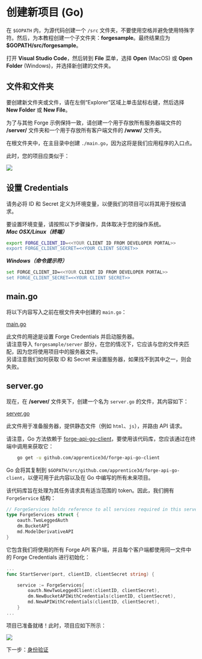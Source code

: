 # 创建新项目 (Go)

在 `$GOPATH` 内，为源代码创建一个 `/src` 文件夹，不要使用空格并避免使用特殊字符。然后，为本教程创建一个子文件夹：**forgesample**。最终结果应为 **$GOPATH/src/forgesample**。

打开 **Visual Studio Code**，然后转到 **File** 菜单，选择 **Open** (MacOS) 或 **Open Folder** (Windows)，并选择新创建的文件夹。 


## 文件和文件夹

要创建新文件夹或文件，请在左侧“Explorer”区域上单击鼠标右键，然后选择 **New Folder** 或 **New File**。

为了与其他 Forge 示例保持一致，请创建一个用于存放所有服务器端文件的 **/server/** 文件夹和一个用于存放所有客户端文件的 **/www/** 文件夹。

在根文件夹中，在主目录中创建 `./main.go`，因为这将是我们应用程序的入口点。
	
此时，您的项目应类似于：

![](_media/go/vs_code_explorer.png) 


## 设置 Credentials

请务必将 ID 和 Secret 定义为环境变量，以便我们的项目可以将其用于授权请求。

要设置环境变量，请按照以下步骤操作，具体取决于您的操作系统。    
***Mac OSX/Linux（终端）***

```bash
export FORGE_CLIENT_ID=<<YOUR CLIENT ID FROM DEVELOPER PORTAL>>
export FORGE_CLIENT_SECRET=<<YOUR CLIENT SECRET>>
```    

***Windows（命令提示符）***

```bash
set FORGE_CLIENT_ID=<<YOUR CLIENT ID FROM DEVELOPER PORTAL>>
set FORGE_CLIENT_SECRET=<<YOUR CLIENT SECRET>>
```

## main.go

将以下内容写入之前在根文件夹中创建的 `main.go`：

[main.go](_snippets/viewmodels/go/main.go ':include :type=code go')

此文件的用途是设置 Forge Credentials 并启动服务器。    
请注意导入 `forgesample/server` 部分，在您的情况下，它应该与您的文件夹匹配，因为您将使用项目中的服务器文件。  
另请注意我们如何获取 ID 和 Secret 来设置服务器，如果找不到其中之一，则会失败。

## server.go

现在，在 **/server/** 文件夹下，创建一个名为 `server.go` 的文件，其内容如下：

[server.go](_snippets/viewmodels/go/server.go ':include :type=code go')

此文件用于准备服务器，提供静态文件（例如 `html`、`js`），并路由 API 请求。

请注意，Go 方法依赖于 [forge-api-go-client](https://github.com/apprentice3d/forge-api-go-client)，要使用该代码库，您应该通过在终端中调用来获取它：

```bash
	go get -u github.com/apprentice3d/forge-api-go-client
```

Go 会将其复制到 `$GOPATH/src/github.com/apprentice3d/forge-api-go-client`，以便可用于此内容以及在 Go 中编写的所有未来项目。

该代码库旨在处理为其任务请求具有适当范围的 token。因此，我们拥有 `ForgeService` 结构：

```go
// ForgeServices holds reference to all services required in this server
type ForgeServices struct {
	oauth.TwoLeggedAuth
	dm.BucketAPI
	md.ModelDerivativeAPI
}

```
它包含我们将使用的所有 Forge API 客户端，并且每个客户端都使用同一文件中的 Forge Credentials 进行初始化：

```go
...
func StartServer(port, clientID, clientSecret string) {

	service := ForgeServices{
		oauth.NewTwoLeggedClient(clientID, clientSecret),
		dm.NewBucketAPIWithCredentials(clientID, clientSecret),
		md.NewAPIWithCredentials(clientID, clientSecret),
	}
...
```



项目已准备就绪！此时，项目应如下所示：

![](_media/go/vs_code_project.png) 


下一步：[身份验证](/zh-CN/oauth/2legged/)